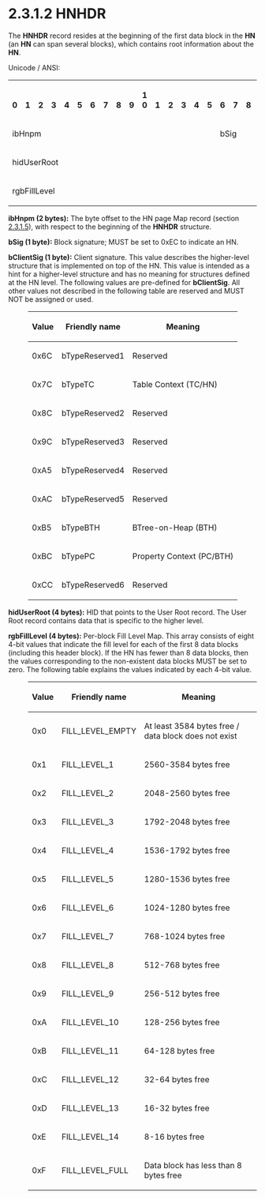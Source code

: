 <html dir="LTR" xmlns:mshelp="http://msdn.microsoft.com/mshelp" xmlns:ddue="http://ddue.schemas.microsoft.com/authoring/2003/5" xmlns:xlink="http://www.w3.org/1999/xlink" xmlns:tool="http://www.microsoft.com/tooltip">
    <head>
        <meta http-equiv="Content-Type" content="text/html; CHARSET=utf-8"></meta>
        <meta name="save" content="history"></meta>
        <title>2.3.1.2 HNHDR</title>
        <xml>
            <mshelp:toctitle title="2.3.1.2 HNHDR"></mshelp:toctitle>
            <mshelp:rltitle title="[MS-PST]: HNHDR"></mshelp:rltitle>
            <mshelp:keyword index="A" term="8e4ae05c-3c24-4103-b7e5-ffef6f244834"></mshelp:keyword>
            <mshelp:attr name="DCSext.ContentType" value="open specification"></mshelp:attr>
            <mshelp:attr name="AssetID" value="8e4ae05c-3c24-4103-b7e5-ffef6f244834"></mshelp:attr>
            <mshelp:attr name="TopicType" value="kbRef"></mshelp:attr>
            <mshelp:attr name="DCSext.Title" value="[MS-PST]: HNHDR" />
        </xml>
    </head>
    <body>
        <div id="header">
            <h1 class="heading">2.3.1.2 HNHDR</h1>
        </div>
        <div id="mainSection">
            <div id="mainBody">
                <div id="allHistory" class="saveHistory"></div>
                <div id="sectionSection0" class="section" name="collapseableSection">
                    

<p>The <b>HNHDR</b> record resides at the beginning of the
first data block in the <b>HN</b> (an <b>HN</b> can span several blocks), which
contains root information about the <b>HN</b>.</p>

<p>Unicode / ANSI:</p>

<table>
 <tr>
  <th><p><br>0</p></th>
  <th><p><br>1</p></th>
  <th><p><br>2</p></th>
  <th><p><br>3</p></th>
  <th><p><br>4</p></th>
  <th><p><br>5</p></th>
  <th><p><br>6</p></th>
  <th><p><br>7</p></th>
  <th><p><br>8</p></th>
  <th><p><br>9</p></th>
  <th><p>1<br>0</p></th>
  <th><p><br>1</p></th>
  <th><p><br>2</p></th>
  <th><p><br>3</p></th>
  <th><p><br>4</p></th>
  <th><p><br>5</p></th>
  <th><p><br>6</p></th>
  <th><p><br>7</p></th>
  <th><p><br>8</p></th>
  <th><p><br>9</p></th>
  <th><p>2<br>0</p></th>
  <th><p><br>1</p></th>
  <th><p><br>2</p></th>
  <th><p><br>3</p></th>
  <th><p><br>4</p></th>
  <th><p><br>5</p></th>
  <th><p><br>6</p></th>
  <th><p><br>7</p></th>
  <th><p><br>8</p></th>
  <th><p><br>9</p></th>
  <th><p>3<br>0</p></th>
  <th><p><br>1</p></th>
 </tr>
 <tr>
  <td colspan="16">
  <p>ibHnpm</p>
  </td>
  <td colspan="8">
  <p>bSig</p>
  </td>
  <td colspan="8">
  <p>bClientSig</p>
  </td>
 </tr>
 <tr>
  <td colspan="32">
  <p>hidUserRoot</p>
  </td>
 </tr>
 <tr>
  <td colspan="32">
  <p>rgbFillLevel</p>
  </td>
 </tr>
</table>

<p><b>ibHnpm (2 bytes):</b> The byte offset to the HN
page Map record (section <a href="291653c0-b347-4c5b-ba41-85ad780b4ba4.md">2.3.1.5</a>),
with respect to the beginning of the <b>HNHDR</b> structure.</p>

<p><b>bSig (1 byte):</b> Block signature; MUST be set to
0xEC to indicate an HN.</p>

<p><b>bClientSig (1 byte):</b> Client signature. This
value describes the higher-level structure that is implemented on top of the
HN. This value is intended as a hint for a higher-level structure and has no
meaning for structures defined at the HN level. The following values are
pre-defined for <b>bClientSig</b>. All other values not described in the
following table are reserved and MUST NOT be assigned or used.</p>

<dl>
<dd>
<table>
 <thead>
  <tr>
   <th>
   <p>Value</p>
   </th>
   <th>
   <p>Friendly
   name</p>
   </th>
   <th>
   <p>Meaning</p>
   </th>
  </tr>
 </thead>
 <tr>
  <td>
  <p>0x6C</p>
  </td>
  <td>
  <p>bTypeReserved1</p>
  </td>
  <td>
  <p>Reserved</p>
  </td>
 </tr>
 <tr>
  <td>
  <p>0x7C</p>
  </td>
  <td>
  <p>bTypeTC</p>
  </td>
  <td>
  <p>Table
  Context (TC/HN)</p>
  </td>
 </tr>
 <tr>
  <td>
  <p>0x8C</p>
  </td>
  <td>
  <p>bTypeReserved2</p>
  </td>
  <td>
  <p>Reserved</p>
  </td>
 </tr>
 <tr>
  <td>
  <p>0x9C</p>
  </td>
  <td>
  <p>bTypeReserved3</p>
  </td>
  <td>
  <p>Reserved</p>
  </td>
 </tr>
 <tr>
  <td>
  <p>0xA5</p>
  </td>
  <td>
  <p>bTypeReserved4</p>
  </td>
  <td>
  <p>Reserved</p>
  </td>
 </tr>
 <tr>
  <td>
  <p>0xAC</p>
  </td>
  <td>
  <p>bTypeReserved5</p>
  </td>
  <td>
  <p>Reserved</p>
  </td>
 </tr>
 <tr>
  <td>
  <p>0xB5</p>
  </td>
  <td>
  <p>bTypeBTH</p>
  </td>
  <td>
  <p>BTree-on-Heap
  (BTH)</p>
  </td>
 </tr>
 <tr>
  <td>
  <p>0xBC</p>
  </td>
  <td>
  <p>bTypePC</p>
  </td>
  <td>
  <p>Property
  Context (PC/BTH)</p>
  </td>
 </tr>
 <tr>
  <td>
  <p>0xCC</p>
  </td>
  <td>
  <p>bTypeReserved6</p>
  </td>
  <td>
  <p>Reserved</p>
  </td>
 </tr>
</table>
</dd></dl>

<p><b>hidUserRoot (4 bytes):</b> HID that points to the
User Root record. The User Root record contains data that is specific to the
higher level.</p>

<p><b>rgbFillLevel (4 bytes):</b> Per-block Fill Level
Map. This array consists of eight 4-bit values that indicate the fill level for
each of the first 8 data blocks (including this header block). If the HN has
fewer than 8 data blocks, then the values corresponding to the non-existent data
blocks MUST be set to zero. The following table explains the values indicated
by each 4-bit value.</p>

<dl>
<dd>
<table>
 <thead>
  <tr>
   <th>
   <p>Value</p>
   </th>
   <th>
   <p>Friendly
   name</p>
   </th>
   <th>
   <p>Meaning</p>
   </th>
  </tr>
 </thead>
 <tr>
  <td>
  <p>0x0</p>
  </td>
  <td>
  <p>FILL_LEVEL_EMPTY</p>
  </td>
  <td>
  <p>At
  least 3584 bytes free / data block does not exist</p>
  </td>
 </tr>
 <tr>
  <td>
  <p>0x1</p>
  </td>
  <td>
  <p>FILL_LEVEL_1</p>
  </td>
  <td>
  <p>2560-3584
  bytes free</p>
  </td>
 </tr>
 <tr>
  <td>
  <p>0x2</p>
  </td>
  <td>
  <p>FILL_LEVEL_2</p>
  </td>
  <td>
  <p>2048-2560
  bytes free</p>
  </td>
 </tr>
 <tr>
  <td>
  <p>0x3</p>
  </td>
  <td>
  <p>FILL_LEVEL_3</p>
  </td>
  <td>
  <p>1792-2048
  bytes free</p>
  </td>
 </tr>
 <tr>
  <td>
  <p>0x4</p>
  </td>
  <td>
  <p>FILL_LEVEL_4</p>
  </td>
  <td>
  <p>1536-1792
  bytes free</p>
  </td>
 </tr>
 <tr>
  <td>
  <p>0x5</p>
  </td>
  <td>
  <p>FILL_LEVEL_5</p>
  </td>
  <td>
  <p>1280-1536
  bytes free</p>
  </td>
 </tr>
 <tr>
  <td>
  <p>0x6</p>
  </td>
  <td>
  <p>FILL_LEVEL_6</p>
  </td>
  <td>
  <p>1024-1280
  bytes free</p>
  </td>
 </tr>
 <tr>
  <td>
  <p>0x7</p>
  </td>
  <td>
  <p>FILL_LEVEL_7</p>
  </td>
  <td>
  <p>768-1024
  bytes free</p>
  </td>
 </tr>
 <tr>
  <td>
  <p>0x8</p>
  </td>
  <td>
  <p>FILL_LEVEL_8</p>
  </td>
  <td>
  <p>512-768
  bytes free</p>
  </td>
 </tr>
 <tr>
  <td>
  <p>0x9</p>
  </td>
  <td>
  <p>FILL_LEVEL_9</p>
  </td>
  <td>
  <p>256-512
  bytes free</p>
  </td>
 </tr>
 <tr>
  <td>
  <p>0xA</p>
  </td>
  <td>
  <p>FILL_LEVEL_10</p>
  </td>
  <td>
  <p>128-256
  bytes free</p>
  </td>
 </tr>
 <tr>
  <td>
  <p>0xB</p>
  </td>
  <td>
  <p>FILL_LEVEL_11</p>
  </td>
  <td>
  <p>64-128
  bytes free</p>
  </td>
 </tr>
 <tr>
  <td>
  <p>0xC</p>
  </td>
  <td>
  <p>FILL_LEVEL_12</p>
  </td>
  <td>
  <p>32-64
  bytes free</p>
  </td>
 </tr>
 <tr>
  <td>
  <p>0xD</p>
  </td>
  <td>
  <p>FILL_LEVEL_13</p>
  </td>
  <td>
  <p>16-32
  bytes free</p>
  </td>
 </tr>
 <tr>
  <td>
  <p>0xE</p>
  </td>
  <td>
  <p>FILL_LEVEL_14</p>
  </td>
  <td>
  <p>8-16
  bytes free</p>
  </td>
 </tr>
 <tr>
  <td>
  <p>0xF</p>
  </td>
  <td>
  <p>FILL_LEVEL_FULL</p>
  </td>
  <td>
  <p>Data block
  has less than 8 bytes free</p>
  </td>
 </tr>
</table>
</dd></dl>

<p> </p>
                </div>
            </div>
        </div>
    </body>
</html>
